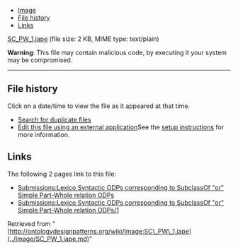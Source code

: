 * [Image](../Image/SC_PW_1.jape.md#file)
* [File history](../Image/SC_PW_1.jape.md#filehistory)
* [Links](../Image/SC_PW_1.jape.md#filelinks)


[SC\_PW\_1.jape](../images/9/93/SC_PW_1.jape "SC PW 1.jape")‎
 (file size: 2 KB, MIME type: text/plain)




__Warning__: This file may contain malicious code, by executing it your system may be compromised.

---



## File history

Click on a date/time to view the file as it appeared at that time.



  
* [Search for duplicate files](http://ontologydesignpatterns.org/wiki/Special:FileDuplicateSearch/SC_PW_1.jape "Special:FileDuplicateSearch/SC PW 1.jape")
* [Edit this file using an external application](http://ontologydesignpatterns.org/wiki/index.php?title=Image:SC_PW_1.jape&action=edit&externaledit=true&mode=file "Image:SC PW 1.jape")See the [setup instructions](http://www.mediawiki.org/wiki/Manual:External_editors "http://www.mediawiki.org/wiki/Manual:External_editors") for more information.

## Links



The following 2 pages link to this file:


* [Submissions:Lexico Syntactic ODPs corresponding to SubclassOf "or" Simple Part-Whole relation ODPs](Submissions%253ALexico_Syntactic_ODPs_corresponding_to_SubclassOf_%2522or%2522_Simple_Part-Whole_relation_ODPs.html "Submissions:Lexico Syntactic ODPs corresponding to SubclassOf \"or\" Simple Part-Whole relation ODPs")
* [Submissions:Lexico Syntactic ODPs corresponding to SubclassOf "or" Simple Part-Whole relation ODPs/1](Submissions%253ALexico_Syntactic_ODPs_corresponding_to_SubclassOf_%2522or%2522_Simple_Part-Whole_relation_ODPs/1.html "Submissions:Lexico Syntactic ODPs corresponding to SubclassOf \"or\" Simple Part-Whole relation ODPs/1")


Retrieved from "[http://ontologydesignpatterns.org/wiki/Image:SC\_PW\_1.jape](../Image/SC_PW_1.jape.md)"